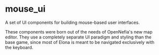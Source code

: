 # mouse_ui

A set of UI components for building mouse-based user interfaces.

These components were born out of the needs of OpenNefia's new map editor. They use a completely separate UI paradigm and styling than the base game, since most of Elona is meant to be navigated exclusively with the keyboard.
